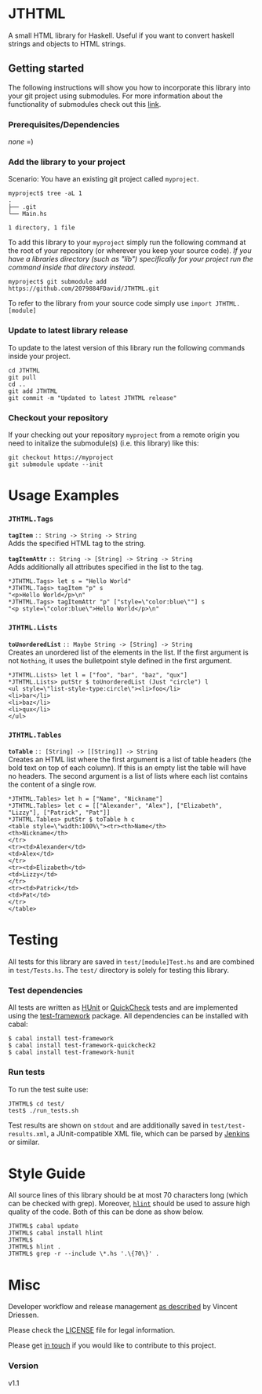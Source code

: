 # JTHTML
A small HTML library for Haskell. Useful if you want to convert haskell strings and objects to HTML strings.

## Getting started

The following instructions will show you how to incorporate this library into your git project using submodules. For more information about the functionality of submodules check out this [link](https://gist.github.com/gitaarik/8735255).

### Prerequisites/Dependencies
*none* =)

### Add the library to your project
Scenario: You have an existing git project called `myproject`.

    myproject$ tree -aL 1
    .
    ├── .git
    └── Main.hs

    1 directory, 1 file

To add this library to your `myproject` simply run the following command at the root of your repository (or wherever you keep your source code). *If you have a libraries directory (such as "lib") specifically for your project run the command inside that directory instead.*

    myproject$ git submodule add https://github.com/2079884FDavid/JTHTML.git

To refer to the library from your source code simply use `import JTHTML.[module]`

### Update to latest library release
To update to the latest version of this library run the following commands inside your project.

    cd JTHTML
    git pull
    cd ..
    git add JTHTML
    git commit -m "Updated to latest JTHTML release"

### Checkout your repository
If your checking out your repository `myproject` from a remote origin you need to initalize the submodule(s) (i.e. this library) like this:

    git checkout https://myproject
    git submodule update --init

# Usage Examples

### `JTHTML.Tags`
**`tagItem`** `:: String -> String -> String`<br/>
Adds the specified HTML tag to the string.

**`tagItemAttr`** `:: String -> [String] -> String -> String`<br/>
Adds additionally all attributes specified in the list to the tag.

    *JTHTML.Tags> let s = "Hello World"
    *JTHTML.Tags> tagItem "p" s
    "<p>Hello World</p>\n"
    *JTHTML.Tags> tagItemAttr "p" ["style=\"color:blue\""] s
    "<p style=\"color:blue\">Hello World</p>\n"

### `JTHTML.Lists`
**`toUnorderedList`** `:: Maybe String -> [String] -> String`<br/>
Creates an unordered list of the elements in the list. If the first argument is not `Nothing`, it uses the bulletpoint style defined in the first argument.

    *JTHTML.Lists> let l = ["foo", "bar", "baz", "qux"]
    *JTHTML.Lists> putStr $ toUnorderedList (Just "circle") l
    <ul style=\"list-style-type:circle\"><li>foo</li>
    <li>bar</li>
    <li>baz</li>
    <li>qux</li>
    </ul>

### `JTHTML.Tables`
**`toTable`** `:: [String] -> [[String]] -> String`<br/>
Creates an HTML list where the first argument is a list of table headers (the bold text on top of each column). If this is an empty list the table will have no headers. The second argument is a list of lists where each list contains the content of a single row.

    *JTHTML.Tables> let h = ["Name", "Nickname"]
    *JTHTML.Tables> let c = [["Alexander", "Alex"], ["Elizabeth", "Lizzy"], ["Patrick", "Pat"]]
    *JTHTML.Tables> putStr $ toTable h c
    <table style=\"width:100%\"><tr><th>Name</th>
    <th>Nickname</th>
    </tr>
    <tr><td>Alexander</td>
    <td>Alex</td>
    </tr>
    <tr><td>Elizabeth</td>
    <td>Lizzy</td>
    </tr>
    <tr><td>Patrick</td>
    <td>Pat</td>
    </tr>
    </table>

# Testing
All tests for this library are saved in `test/[module]Test.hs` and are combined in `test/Tests.hs`. The `test/` directory is solely for testing this library.

### Test dependencies
All tests are written as [HUnit](http://hackage.haskell.org/package/HUnit) or [QuickCheck](http://hackage.haskell.org/package/QuickCheck) tests and are implemented using the [test-framework](http://batterseapower.github.com/test-framework/) package. All dependencies can be installed with cabal:

    $ cabal install test-framework
    $ cabal install test-framework-quickcheck2
    $ cabal install test-framework-hunit

### Run tests
To run the test suite use:

    JTHTML$ cd test/
    test$ ./run_tests.sh

Test results are shown on `stdout` and are additionally saved in `test/test-results.xml`, a JUnit-compatible XML file, which can be parsed by [Jenkins](https://jenkins.io/) or similar.

# Style Guide
All source lines of this library should be at most 70 characters long (which can be checked with grep). Moreover, [`hlint`](http://community.haskell.org/~ndm/darcs/hlint/hlint.htm) should be used to assure high quality of the code. Both of this can be done as show below.

    JTHTML$ cabal update
    JTHTML$ cabal install hlint
    JTHTML$
    JTHTML$ hlint .
    JTHTML$ grep -r --include \*.hs '.\{70\}' .

# Misc
Developer workflow and release management [as described](https://nvie.com/posts/a-successful-git-branching-model/) by Vincent Driessen.

Please check the [LICENSE](LICENSE) file for legal information.

Please get [in touch](http://www.jacktex.eu/about/contact.php) if you would like to contribute to this project.

### Version
v1.1
